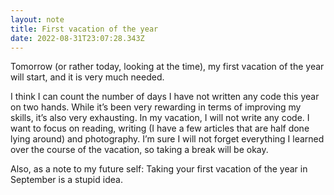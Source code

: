 ```yaml
---
layout: note
title: First vacation of the year
date: 2022-08-31T23:07:28.343Z
---
```

Tomorrow (or rather today, looking at the time), my first vacation of the year will start, and it is very much needed.

I think I can count the number of days I have not written any code this year on two hands. While it’s been very rewarding in terms of improving my skills, it’s also very exhausting. In my vacation, I will not write any code. I want to focus on reading, writing (I have a few articles that are half done lying around) and photography. I’m sure I will not forget everything I learned over the course of the vacation, so taking a break will be okay.

Also, as a note to my future self: Taking your first vacation of the year in September is a stupid idea.